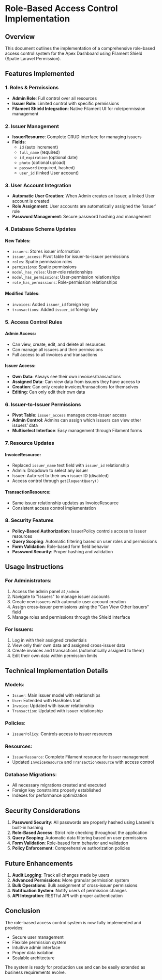 # Role-Based Access Control Implementation

## Overview
This document outlines the implementation of a comprehensive role-based access control system for the Apex Dashboard using Filament Shield (Spatie Laravel Permission).

## Features Implemented

### 1. Roles & Permissions
- **Admin Role**: Full control over all resources
- **Issuer Role**: Limited control with specific permissions
- **Filament Shield Integration**: Native Filament UI for role/permission management

### 2. Issuer Management
- **IssuerResource**: Complete CRUD interface for managing issuers
- **Fields**:
  - `id` (auto increment)
  - `full_name` (required)
  - `id_expiration` (optional date)
  - `photo` (optional upload)
  - `password` (required, hashed)
  - `user_id` (linked User account)

### 3. User Account Integration
- **Automatic User Creation**: When Admin creates an Issuer, a linked User account is created
- **Role Assignment**: User accounts are automatically assigned the 'issuer' role
- **Password Management**: Secure password hashing and management

### 4. Database Schema Updates

#### New Tables:
- `issuers`: Stores issuer information
- `issuer_access`: Pivot table for issuer-to-issuer permissions
- `roles`: Spatie permission roles
- `permissions`: Spatie permissions
- `model_has_roles`: User-role relationships
- `model_has_permissions`: User-permission relationships
- `role_has_permissions`: Role-permission relationships

#### Modified Tables:
- `invoices`: Added `issuer_id` foreign key
- `transactions`: Added `issuer_id` foreign key

### 5. Access Control Rules

#### Admin Access:
- Can view, create, edit, and delete all resources
- Can manage all issuers and their permissions
- Full access to all invoices and transactions

#### Issuer Access:
- **Own Data**: Always see their own invoices/transactions
- **Assigned Data**: Can view data from issuers they have access to
- **Creation**: Can only create invoices/transactions for themselves
- **Editing**: Can only edit their own data

### 6. Issuer-to-Issuer Permissions
- **Pivot Table**: `issuer_access` manages cross-issuer access
- **Admin Control**: Admins can assign which issuers can view other issuers' data
- **Multiselect Interface**: Easy management through Filament forms

### 7. Resource Updates

#### InvoiceResource:
- Replaced `issuer_name` text field with `issuer_id` relationship
- Admin: Dropdown to select any issuer
- Issuer: Auto-set to their own issuer ID (disabled)
- Access control through `getEloquentQuery()`

#### TransactionResource:
- Same issuer relationship updates as InvoiceResource
- Consistent access control implementation

### 8. Security Features
- **Policy-Based Authorization**: IssuerPolicy controls access to issuer resources
- **Query Scoping**: Automatic filtering based on user roles and permissions
- **Form Validation**: Role-based form field behavior
- **Password Security**: Proper hashing and validation

## Usage Instructions

### For Administrators:
1. Access the admin panel at `/admin`
2. Navigate to "Issuers" to manage issuer accounts
3. Create new issuers with automatic user account creation
4. Assign cross-issuer permissions using the "Can View Other Issuers" field
5. Manage roles and permissions through the Shield interface

### For Issuers:
1. Log in with their assigned credentials
2. View only their own data and assigned cross-issuer data
3. Create invoices and transactions (automatically assigned to them)
4. Edit their own data within permission limits

## Technical Implementation Details

### Models:
- `Issuer`: Main issuer model with relationships
- `User`: Extended with HasRoles trait
- `Invoice`: Updated with issuer relationship
- `Transaction`: Updated with issuer relationship

### Policies:
- `IssuerPolicy`: Controls access to issuer resources

### Resources:
- `IssuerResource`: Complete Filament resource for issuer management
- Updated `InvoiceResource` and `TransactionResource` with access control

### Database Migrations:
- All necessary migrations created and executed
- Foreign key constraints properly established
- Indexes for performance optimization

## Security Considerations

1. **Password Security**: All passwords are properly hashed using Laravel's built-in hashing
2. **Role-Based Access**: Strict role checking throughout the application
3. **Query Scoping**: Automatic data filtering based on user permissions
4. **Form Validation**: Role-based form behavior and validation
5. **Policy Enforcement**: Comprehensive authorization policies

## Future Enhancements

1. **Audit Logging**: Track all changes made by users
2. **Advanced Permissions**: More granular permission system
3. **Bulk Operations**: Bulk assignment of cross-issuer permissions
4. **Notification System**: Notify users of permission changes
5. **API Integration**: RESTful API with proper authentication

## Conclusion

The role-based access control system is now fully implemented and provides:
- Secure user management
- Flexible permission system
- Intuitive admin interface
- Proper data isolation
- Scalable architecture

The system is ready for production use and can be easily extended as business requirements evolve.
